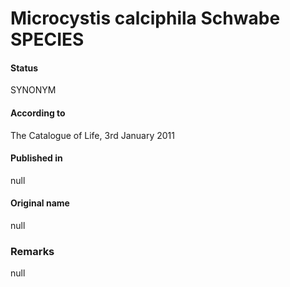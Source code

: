 # Microcystis calciphila Schwabe SPECIES

#### Status
SYNONYM

#### According to
The Catalogue of Life, 3rd January 2011

#### Published in
null

#### Original name
null

### Remarks
null